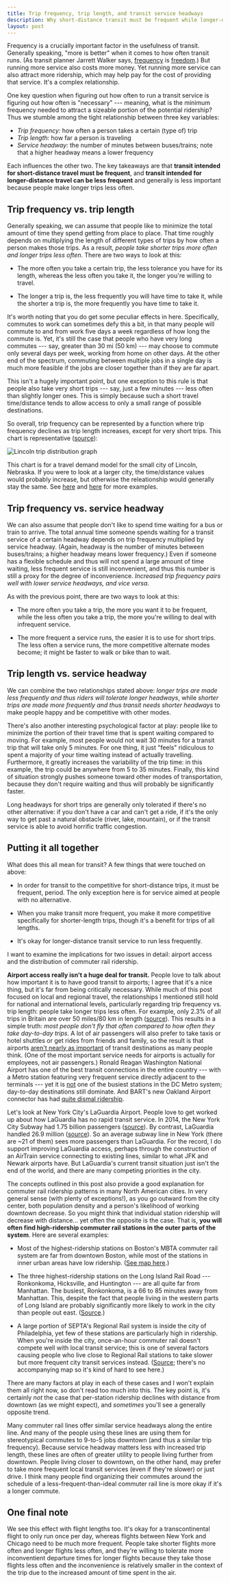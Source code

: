 ```yaml
---
title: Trip frequency, trip length, and transit service headways
description: Why short-distance transit must be frequent while longer-distance transit doesn't need to be.
layout: post
---
```


Frequency is a crucially important factor in the usefulness of transit. Generally speaking, "more is better" when it comes to how often transit runs. (As transit planner Jarrett Walker says, [frequency](http://humantransit.org/2010/08/basics-the-case-for-frequency-mapping.html) is [freedom](http://reconnectingamerica.org/news-center/half-mile-circles/2011/jarrett-walker-frequency-is-freedom/).) But running more service also costs more money. Yet running more service can also attract more ridership, which may help pay for the cost of providing that service. It's a complex relationship.

One key question when figuring out how often to run a transit service is figuring out how often is "necessary" --- meaning, what is the minimum frequency needed to attract a sizeable portion of the potential ridership? Thus we stumble among the tight relationship between three key variables:

- *Trip frequency:* how often a person takes a certain (type of) trip
- *Trip length:* how far a person is traveling
- *Service headway:* the number of minutes between buses/trains; note that a higher headway means a lower frequency

Each influences the other two. The key takeaways are that **transit intended for short-distance travel must be frequent**, and **transit intended for longer-distance travel can be less frequent** and generally is less important because people make longer trips less often.

## Trip frequency vs. trip length

Generally speaking, we can assume that people like to minimize the total amount of time they spend getting from place to place. That time roughly depends on multiplying the length of different types of trips by how often a person makes those trips. As a result, *people take shorter trips more often and longer trips less often*. There are two ways to look at this:

- The more often you take a certain trip, the less tolerance you have for its length, whereas the less often you take it, the longer you're willing to travel.

- The longer a trip is, the less frequently you will have time to take it, while the shorter a trip is, the more frequently you have time to take it.

It's worth noting that you do get some peculiar effects in here. Specifically, commutes to work can sometimes defy this a bit, in that many people will commute to and from work five days a week regardless of how long the commute is. Yet, it's still the case that people who have very long commutes --- say, greater than 30 mi (50 km) --- may choose to commute only several days per week, working from home on other days. At the other end of the spectrum, commuting between multiple jobs in a single day is much more feasible if the jobs are closer together than if they are far apart.

This isn't a hugely important point, but one exception to this rule is that people also take very short trips --- say, just a few minutes --- less often than slightly longer ones. This is simply because such a short travel time/distance tends to allow access to only a small range of possible destinations.

So overall, trip frequency can be represented by a function where trip frequency declines as trip length increases, except for very short trips. This chart is representative ([source](http://www.princeton.edu/~alaink/Orf467F12/LincolnTravelDemandModel.pdf#page=35)):

![Lincoln trip distribution graph](/images/Lincoln_Trip_Distribution.svg)

This chart is for a travel demand model for the small city of Lincoln, Nebraska. If you were to look at a larger city, the time/distance values would probably increase, but otherwise the releationship would generally stay the same. See [here](https://www.fhwa.dot.gov/planning/tmip/publications/other_reports/multiday_gps/chapter01.cfm#Toc410288763) and [here](http://d2dtl5nnlpfr0r.cloudfront.net/tti.tamu.edu/documents/17-1.pdf#page=19) for more examples.

## Trip frequency vs. service headway

We can also assume that people don't like to spend time waiting for a bus or train to arrive. The total annual time someone spends waiting for a transit service of a certain headway depends on trip frequency multiplied by service headway. (Again, headway is the number of minutes between buses/trains; a higher headway means lower frequency.) Even if someone has a flexible schedule and thus will not spend a large amount of time waiting, less frequent service is still inconvenient, and thus this number is still a proxy for the degree of inconvenience. *Increased trip frequency pairs well with lower service headways, and vice versa*.

As with the previous point, there are two ways to look at this:

- The more often you take a trip, the more you want it to be frequent, while the less often you take a trip, the more you're willing to deal with infrequent service.

- The more frequent a service runs, the easier it is to use for short trips. The less often a service runs, the more competitive alternate modes become; it might be faster to walk or bike than to wait.

## Trip length vs. service headway

We can combine the two relationships stated above: *longer trips are made less frequently and thus riders will tolerate longer headways*, while *shorter trips are made more frequently and thus transit needs shorter headways* to make people happy and be competitive with other modes.

There's also another interesting psychological factor at play: people like to minimize the portion of their travel time that is spent waiting compared to moving. For example, most people would not wait 30 minutes for a transit trip that will take only 5 minutes. For one thing, it just "feels" ridiculous to spent a majority of your time waiting instead of actually travelling. Furthermore, it greatly increases the variability of the trip time: in this example, the trip could be anywhere from 5 to 35 minutes. Finally, this kind of situation strongly pushes someone toward other modes of transportation, because they don't require waiting and thus will probably be significantly faster.

Long headways for short trips are generally only tolerated if there's no other alternative: if you don't have a car and can't get a ride, if it's the only way to get past a natural obstacle (river, lake, mountain), or if the transit service is able to avoid horrific traffic congestion.

## Putting it all together

What does this all mean for transit? A few things that were touched on above:

- In order for transit to the competitive for short-distance trips, it must be frequent, period. The only exception here is for service aimed at people with no alternative.

- When you make transit more frequent, you make it more competitive specifically for shorter-length trips, though it's a benefit for trips of all lengths.

- It's okay for longer-distance transit service to run less frequently. 

I want to examine the implications for two issues in detail: airport access and the distribution of commuter rail ridership.

**Airport access really isn't a huge deal for transit.** People love to talk about how important it is to have good transit to airports; I agree that it's a nice thing, but it's far from being critically necessary. While much of this post focused on local and regional travel, the relationships I mentioned still hold for national and international levels, particularly regarding trip frequency vs. trip length: people take longer trips less often. For example, only 2.3% of all trips in Britain are over 50 miles/80 km in length ([source](http://www.icmconference.org.uk/index.php/icmc/icmc2009/paper/viewFile/138/54)). This results in a simple truth: *most people don't fly that often compared to how often they take day-to-day trips*. A lot of air passengers will also prefer to take taxis or hotel shuttles or get rides from friends and family, so the result is that airports [aren't nearly as important](https://pedestrianobservations.wordpress.com/2014/05/28/airport-connectors/) of transit destinations as many people think. (One of the most important service needs for airports is actually for employees, not air passengers.) Ronald Reagan Washington National Airport has one of the best transit connections in the entire country --- with a Metro station featuring very frequent service directly adjacent to the terminals --- yet it is [not](https://en.wikipedia.org/wiki/List_of_Washington_Metro_stations) one of the busiest stations in the DC Metro system; day-to-day destinations still dominate. And BART's new Oakland Airport connector has had [quite dismal ridership](https://systemicfailure.wordpress.com/tag/oac/).

Let's look at New York City's LaGuardia Airport. People love to get worked up about how LaGuardia has no rapid transit service. In 2014, the New York City Subway had 1.75 billion passengers ([source](http://web.mta.info/nyct/facts/ridership/)). By contrast, LaGuardia handled 26.9 million ([source](http://www.panynj.gov/press-room/press-item.cfm?headLine_id=2158)). So an average subway line in New York (there are ~21 of them) sees more passengers than LaGuardia. For the record, I do support improving LaGuardia access, perhaps through the construction of an AirTrain service connecting to existing lines, similar to what JFK and Newark airports have. But LaGuardia's current transit situation just isn't the end of the world, and there are many competing priorities in the city.

The concepts outlined in this post also provide a good explanation for commuter rail ridership patterns in many North American cities. In very general sense (with plenty of exceptions!), as you go outward from the city center, both population density and a person's likelihood of working downtown decrease. So you might think that individual station ridership will decrease with distance... yet often the opposite is the case. That is, **you will often find high-ridership commuter rail stations in the outer parts of the system**. Here are several examples:

- Most of the highest-ridership stations on Boston's MBTA commuter rail system are far from downtown Boston, while most of the stations in inner urban areas have low ridership. ([See map here](http://www.mbta.com/uploadedfiles/documents/2014%20BLUEBOOK%2014th%20Edition.pdf#page=74).)

- The three highest-ridership stations on the Long Island Rail Road --- Ronkonkoma, Hicksville, and Huntington --- are all quite far from Manhattan. The busiest, Ronkonkoma, is a 66 to 85 minutes away from Manhattan. This, despite the fact that people living in the western parts of Long Island are probably significantly more likely to work in the city than people out east. ([Source](http://www.tstc.org/issues/tod/conference/Ronkonkoma.pdf).)

- A large portion of SEPTA's Regional Rail system is inside the city of Philadelphia, yet few of these stations are particularly high in ridership. When you're inside the city, once-an-hour commuter rail doesn't compete well with local transit service; this is one of several factors causing people who live close to Regional Rail stations to take slower but more frequent city transit services instead. ([Source](http://www.septa.org/strategic-plan/reports/asp16.pdf#page=99); there's no accompanying map so it's kind of hard to see here.)

There are many factors at play in each of these cases and I won't explain them all right now, so don't read too much into this. The key point is, it's certainly *not* the case that per-station ridership declines with distance from downtown (as we might expect), and *sometimes* you'll see a generally opposite trend.

Many commuter rail lines offer similar service headways along the entire line. And many of the people using these lines are using them for stereotypical commutes to 9-to-5 jobs downtown (and thus a similar trip frequency). Because service headway matters less with increased trip length, these lines are often of greater utility to people living further from downtown. People living closer to downtown, on the other hand, may prefer to take more frequent local transit services (even if they're slower) or just drive. I think many people find organizing their commutes around the schedule of a less-frequent-than-ideal commuter rail line is more okay if it's a longer commute.

## One final note

We see this effect with flight lengths too. It's okay for a transcontinental flight to only run once per day, whereas flights between New York and Chicago need to be much more frequent. People take shorter flights more often and longer flights less often, and they're willing to tolerate more inconventient departure times for longer flights because they take those flights less often and the inconvenience is relatively smaller in the context of the trip due to the increased amount of time spent in the air.
